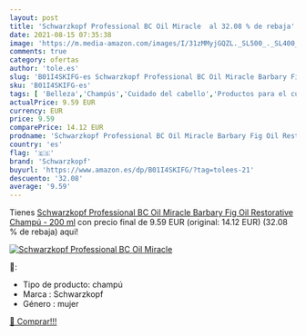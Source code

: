```yaml
---
layout: post
title: 'Schwarzkopf Professional BC Oil Miracle  al 32.08 % de rebaja'
date: 2021-08-15 07:35:38
image: 'https://m.media-amazon.com/images/I/31zMMyjGQZL._SL500_._SL400_.jpg'
comments: true
category: ofertas
author: 'tole.es'
slug: 'B01I4SKIFG-es Schwarzkopf Professional BC Oil Miracle Barbary Fig Oil...'
sku: 'B01I4SKIFG-es'
tags: [ 'Belleza','Champús','Cuidado del cabello','Productos para el cuidado del cabello','champú','schwarzkopf', ]
actualPrice: 9.59 EUR
currency: EUR
price: 9.59
comparePrice: 14.12 EUR
prodname: 'Schwarzkopf Professional BC Oil Miracle Barbary Fig Oil Restorative Champú - 200 ml'
country: 'es'
flag: '🇪🇸'
brand: 'Schwarzkopf'
buyurl: 'https://www.amazon.es/dp/B01I4SKIFG/?tag=tolees-21'
descuento: '32.08'
average: '9.59'
---
```


Tienes [Schwarzkopf Professional BC Oil Miracle Barbary Fig Oil Restorative Champú - 200 ml](https://www.amazon.es/dp/B01I4SKIFG/?tag=tolees-21) con precio final de  9.59 EUR (original: 14.12 EUR) (32.08 %  de rebaja) aqui!

[![Schwarzkopf Professional BC Oil Miracle ](https://m.media-amazon.com/images/I/31zMMyjGQZL._SL500_._SL400_.jpg)](https://www.amazon.es/dp/B01I4SKIFG/?tag=tolees-21)

🔎:

- Tipo de producto: champú
- Marca : Schwarzkopf
- Género : mujer

[🛒 Comprar!!!](https://www.amazon.es/dp/B01I4SKIFG/?tag=tolees-21)
